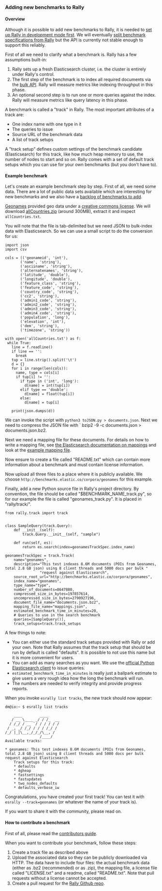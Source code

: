 ### Adding new benchmarks to Rally

#### Overview

Although it is possible to add new benchmarks to Rally, it is needed to [set up Rally in development mode first](developing.md). We will 
eventually [split benchmark specifications from Rally](https://github.com/elastic/rally/issues/26) but the API is currently not stable 
enough to support this reliably.

First of all we need to clarify what a benchmark is. Rally has a few assumptions built-in:

1. Rally sets up a fresh Elasticsearch cluster, i.e. the cluster is entirely under Rally's control.
2. The first step of the benchmark is to index all required documents via the 
[bulk API](https://www.elastic.co/guide/en/elasticsearch/reference/current/docs-bulk.html). Rally will measure metrics like
indexing throughput in this phase.
3. An optional second step is to run one or more queries against the index. Rally will measure metrics like query latency in this phase.

A benchmark is called a "track" in Rally. The most important attributes of a track are:

* One index name with one type in it
* The queries to issue
* Source URL of the benchmark data
* A list of track setups

A "track setup" defines custom settings of the benchmark candidate (Elasticsearch) for this track, like how much heap memory to use, the
number of nodes to start and so on. Rally comes with a set of default track setups which you can use for your own benchmarks (but you don't
have to).

#### Example benchmark

Let's create an example benchmark step by step. First of all, we need some data. There are a lot of public data sets available which are
interesting for new benchmarks and we also have a [backlog of benchmarks to add](https://github.com/elastic/rally/issues?q=is%3Aissue+is%3Aopen+label%3A%3ABenchmark).

[Geonames](http://www.geonames.org/) provided geo data under a [creative commons license](http://creativecommons.org/licenses/by/3.0/). We
will download [allCountries.zip](http://download.geonames.org/export/dump/allCountries.zip) (around 300MB), extract it and inspect `allCountries.txt`.

You will note that the file is tab-delimited but we need JSON to bulk-index data with Elasticsearch. So we can use a small script to do the
conversion for us:

```
import json
import csv

cols = (('geonameid', 'int'),
       ('name', 'string'),
       ('asciiname', 'string'),
       ('alternatenames', 'string'),
       ('latitude', 'double'),
       ('longitude', 'double'),
       ('feature_class', 'string'),
       ('feature_code', 'string'),
       ('country_code', 'string'),
       ('cc2', 'string'),
       ('admin1_code', 'string'),
       ('admin2_code', 'string'),
       ('admin3_code', 'string'),
       ('admin4_code', 'string'),
       ('population', 'long'),
       ('elevation', 'int'),
       ('dem', 'string'),
       ('timezone', 'string'))
       
with open('allCountries.txt') as f:
 while True:
   line = f.readline()
   if line == '':
     break
   tup = line.strip().split('\t')
   d = {}
   for i in range(len(cols)):
     name, type = cols[i]
     if tup[i] != '':
       if type in ('int', 'long'):
         d[name] = int(tup[i])
       elif type == 'double':
         d[name] = float(tup[i])
       else:
         d[name] = tup[i]

   print(json.dumps(d))
```

We can invoke the script with `python3 toJSON.py > documents.json`. Next we need to compress the JSON file with `
bzip2 -9 -c documents.json > documents.json.bz2.

Next we need a mapping file for these documents. For details on how to write a mapping file, see 
[the Elasticsearch documentation on mappings](https://www.elastic.co/guide/en/elasticsearch/reference/current/mapping.html) and look at the
 [example mapping file](http://benchmarks.elastic.co/corpora/geonames/mappings.json).

Now ensure to create a file called "README.txt" which can contain more information about a benchmark and must contain license information.

Now upload all three files to a place where it is publicly available. We choose `http://benchmarks.elastic.co/corpora/geonames` for this example.

Finally, add a new Python source file in Rally's project directory. By convention, the file should be called "$BENCHMARK_NAME_track.py", so
for our example the file is called "geonames_track.py". It is placed in "rally/track/".

```
from rally.track import track


class SampleQuery(track.Query):
    def __init__(self):
        track.Query.__init__(self, "sample")

    def run(self, es):
        return es.search(index=geonamesTrackSpec.index_name)

geonamesTrackSpec = track.Track(
    name="geonames",
    description="This test indexes 8.6M documents (POIs from Geonames, total 2.8 GB json) using 8 client threads and 5000 docs per bulk "
                "request against Elasticsearch",
    source_root_url="http://benchmarks.elastic.co/corpora/geonames",
    index_name="geonames",
    type_name="type",
    number_of_documents=8647880,
    compressed_size_in_bytes=197857614,
    uncompressed_size_in_bytes=2790927196,
    document_file_name="documents.json.bz2",
    mapping_file_name="mappings.json",
    estimated_benchmark_time_in_minutes=20,
    # Queries to use in the search benchmark
    queries=[SampleQuery()],
    track_setups=track.track_setups
```

A few things to note:

* You can either use the standard track setups provided with Rally or add your own. Note that Rally assumes that the track setup that should
 be run by default is called "defaults". It is possible to not use this name but it is more convenient for users.
* You can add as many searches as you want. We use the [official Python Elasticsearch client](http://elasticsearch-py.readthedocs.org/) to issue
  queries.
* `estimated_benchmark_time_in_minutes` is really just a ballpark estimate to give users a very rough idea how the long the benchmark will run.
* The numbers are needed to verify integrity and provide progress reports.

When you invoke `esrally list tracks`, the new track should now appear:

```
dm@io:~ $ esrally list tracks

    ____        ____
   / __ \____ _/ / /_  __
  / /_/ / __ `/ / / / / /
 / _, _/ /_/ / / / /_/ /
/_/ |_|\__,_/_/_/\__, /
                /____/
Available tracks:

* geonames: This test indexes 8.6M documents (POIs from Geonames, total 2.8 GB json) using 8 client threads and 5000 docs per bulk 
request against Elasticsearch
	Track setups for this track:
	* defaults
	* 4gheap
	* fastsettings
	* fastupdates
	* two_nodes_defaults
	* defaults_verbose_iw
```

Congratulations, you have created your first track! You can test it with `esrally --track=geonames` (or whatever the name of your track is).
 
If you want to share it with the community, please read on.

#### How to contribute a benchmark

First of all, please read the [contributors guide](https://github.com/elastic/rally/blob/master/CONTRIBUTING.md).

When you want to contribute your benchmark, follow these steps:

1. Create a track file as described above
2. Upload the associated data so they can be publicly downloaded via HTTP. The data have to include four files: the actual benchmark
 data (either as .bz2 (recommended) or as .zip), the mapping file, a license file called "LICENSE.txt" and a readme, called "README.txt". 
 Note that pull requests without a license cannot be accepted.
3. Create a pull request for the [Rally Github repo](https://github.com/elastic/rally).